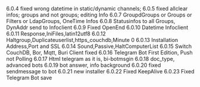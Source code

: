 6.0.4 fixed wrong datetime in static/dynamic channels;
6.0.5 fixed allclear infos; groups and not groups; editing Info
6.0.7 GroupdGroups or Groups or Filters or LdapGroups, OneTime Infos
6.0.8 Statusinfos to all Groups, DynAddr send to Infoclient
6.0.9 Fixed OpenEnd
6.0.10 Datetime Infoclient
6.0.11 Response,IniFiles,latin12utf8
6.0.12 Haltgroup,Duplicateuserlist,https_couchdb,Minute 0
6.0.13 Installation Address,Port and SSL
6.0.14 Sound,Passive,HaltComputerList
6.0.15 Switch CouchDB, Bor, Mqtt, Buri Client fixed
6.0.16 Telegram Bot First Edition, Push not Polling
6.0.17 Html telegram as it is, bi-botmsgin
6.0.18 doc_type, advanced bots
6.0.19 bot answer, info background
6.0.20 fixed sendmessage to bot
6.0.21 new installer
6.0.22 Fixed KeepAlive
6.0.23 Fixed Telegram Bot save